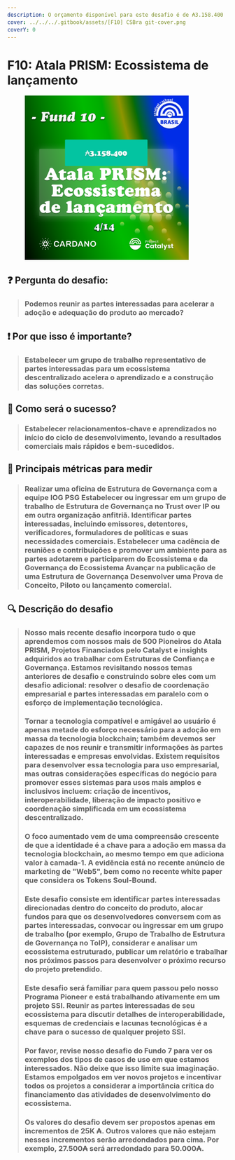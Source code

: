 ```yaml
---
description: O orçamento disponível para este desafio é de ₳3.158.400
cover: ../../../.gitbook/assets/[F10] CSBra git-cover.png
coverY: 0
---
```


# F10: Atala PRISM: Ecossistema de lançamento

<div align="left">

<figure><img src="../../../.gitbook/assets/Frame 15.png" alt="" width="375"><figcaption></figcaption></figure>

</div>

## ❓ Pergunta do desafio:

> ### Podemos reunir as partes interessadas para acelerar a adoção e adequação do produto ao mercado?

## ❗ Por que isso é importante?

> ### Estabelecer um grupo de trabalho representativo de partes interessadas para um ecossistema descentralizado acelera o aprendizado e a construção das soluções corretas.

## 🚀 Como será o sucesso?

> ### Estabelecer relacionamentos-chave e aprendizados no início do ciclo de desenvolvimento, levando a resultados comerciais mais rápidos e bem-sucedidos.

## 📏 Principais métricas para medir

> ### Realizar uma oficina de Estrutura de Governança com a equipe IOG PSG Estabelecer ou ingressar em um grupo de trabalho de Estrutura de Governança no Trust over IP ou em outra organização anfitriã. Identificar partes interessadas, incluindo emissores, detentores, verificadores, formuladores de políticas e suas necessidades comerciais. Estabelecer uma cadência de reuniões e contribuições e promover um ambiente para as partes adotarem e participarem do Ecossistema e da Governança do Ecossistema Avançar na publicação de uma Estrutura de Governança Desenvolver uma Prova de Conceito, Piloto ou lançamento comercial.

## 🔍 Descrição do desafio

> ### Nosso mais recente desafio incorpora tudo o que aprendemos com nossos mais de 500 Pioneiros do Atala PRISM, Projetos Financiados pelo Catalyst e insights adquiridos ao trabalhar com Estruturas de Confiança e Governança. Estamos revisitando nossos temas anteriores de desafio e construindo sobre eles com um desafio adicional: resolver o desafio de coordenação empresarial e partes interessadas em paralelo com o esforço de implementação tecnológica.
>
>
>
> ### Tornar a tecnologia compatível e amigável ao usuário é apenas metade do esforço necessário para a adoção em massa da tecnologia blockchain; também devemos ser capazes de nos reunir e transmitir informações às partes interessadas e empresas envolvidas. Existem requisitos para desenvolver essa tecnologia para uso empresarial, mas outras considerações específicas do negócio para promover esses sistemas para usos mais amplos e inclusivos incluem: criação de incentivos, interoperabilidade, liberação de impacto positivo e coordenação simplificada em um ecossistema descentralizado.
>
>
>
> ### O foco aumentado vem de uma compreensão crescente de que a identidade é a chave para a adoção em massa da tecnologia blockchain, ao mesmo tempo em que adiciona valor à camada-1. A evidência está no recente anúncio de marketing de "Web5", bem como no recente white paper que considera os Tokens Soul-Bound.
>
>
>
> ### Este desafio consiste em identificar partes interessadas direcionadas dentro do conceito do produto, alocar fundos para que os desenvolvedores conversem com as partes interessadas, convocar ou ingressar em um grupo de trabalho (por exemplo, Grupo de Trabalho de Estrutura de Governança no ToIP), considerar e analisar um ecossistema estruturado, publicar um relatório e trabalhar nos próximos passos para desenvolver o próximo recurso do projeto pretendido.
>
>
>
> ### Este desafio será familiar para quem passou pelo nosso Programa Pioneer e está trabalhando ativamente em um projeto SSI. Reunir as partes interessadas de seu ecossistema para discutir detalhes de interoperabilidade, esquemas de credenciais e lacunas tecnológicas é a chave para o sucesso de qualquer projeto SSI.
>
>
>
> ### Por favor, revise nosso desafio do Fundo 7 para ver os exemplos dos tipos de casos de uso em que estamos interessados. Não deixe que isso limite sua imaginação. Estamos empolgados em ver novos projetos e incentivar todos os projetos a considerar a importância crítica do financiamento das atividades de desenvolvimento do ecossistema.
>
>
>
> ### Os valores do desafio devem ser propostos apenas em incrementos de 25K ₳. Outros valores que não estejam nesses incrementos serão arredondados para cima. Por exemplo, 27.500₳ será arredondado para 50.000₳.
